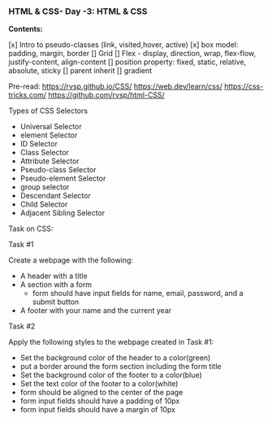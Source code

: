 ### HTML & CSS- Day -3: HTML & CSS

**Contents:**

[x] Intro to pseudo-classes (link, visited,hover, active)
[x] box model: padding, margin, border
[] Grid
[] Flex - display, direction, wrap, flex-flow, justify-content, align-content
[] position property: fixed, static, relative, absolute, sticky
[] parent inherit
[] gradient

Pre-read:
https://rvsp.github.io/CSS/
https://web.dev/learn/css/
https://css-tricks.com/
https://github.com/rvsp/html-CSS/

Types of CSS Selectors

- Universal Selector
- element Selector
- ID Selector
- Class Selector
- Attribute Selector
- Pseudo-class Selector
- Pseudo-element Selector
- group selector
- Descendant Selector
- Child Selector
- Adjacent Sibling Selector

Task on CSS:

Task #1

Create a webpage with the following:

- A header with a title
- A section with a form
  - form should have input fields for name, email, password, and a submit button
- A footer with your name and the current year

Task #2

Apply the following styles to the webpage created in Task #1:

- Set the background color of the header to a color(green)
- put a border around the form section including the form title
- Set the background color of the footer to a color(blue)
- Set the text color of the footer to a color(white)
- form should be aligned to the center of the page
- form input fields should have a padding of 10px
- form input fields should have a margin of 10px
